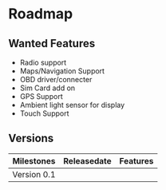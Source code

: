 # Roadmap

## Wanted Features

- Radio support
- Maps/Navigation Support
- OBD driver/connecter
- Sim Card add on
- GPS Support
- Ambient light sensor for display
- Touch Support


## Versions


|Milestones | Releasedate | Features
|---|---| --- |
| Version 0.1| | |



